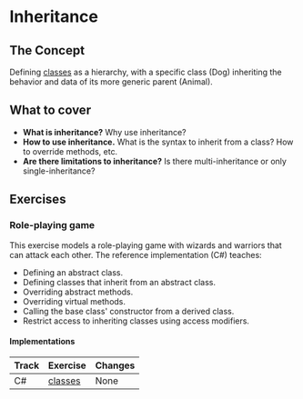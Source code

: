 # Inheritance

## The Concept

Defining [classes][concept-classes] as a hierarchy, with a specific class (Dog) inheriting the behavior and data of its more generic parent (Animal).

## What to cover

- **What is inheritance?** Why use inheritance?
- **How to use inheritance.** What is the syntax to inherit from a class? How to override methods, etc.
- **Are there limitations to inheritance?** Is there multi-inheritance or only single-inheritance?

## Exercises

### Role-playing game

This exercise models a role-playing game with wizards and warriors that can attack each other. The reference implementation (C#) teaches:

- Defining an abstract class.
- Defining classes that inherit from an abstract class.
- Overriding abstract methods.
- Overriding virtual methods.
- Calling the base class' constructor from a derived class.
- Restrict access to inheriting classes using access modifiers.

#### Implementations

| Track | Exercise                         | Changes |
| ----- | -------------------------------- | ------- |
| C#    | [classes][implementation-csharp] | None    |

[concept-classes]: ./classes.md
[implementation-csharp]: ../../languages/csharp/exercises/concept/inheritance/.docs/introduction.md
